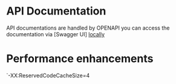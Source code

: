# API Documentation
API documentations are handled by OPENAPI you can access the documentation via
[Swagger UI] [locally](http://localhost:6969/swagger-ui.html)

# Performance enhancements
`-XX:ReservedCodeCacheSize=4